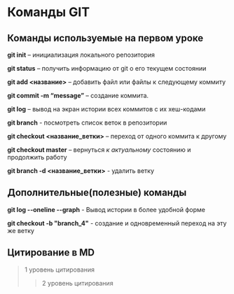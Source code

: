 # Команды GIT

## Команды используемые на первом уроке

**git init** – инициализация локального репозитория

**git status** – получить информацию от git о его текущем состоянии

**git add <название>** – добавить файл или файлы к следующему коммиту

**git commit -m “message”** – создание коммита.

**git log** – вывод на экран истории всех коммитов с их хеш-кодами

**git branch** - посмотреть список веток в репозитории

**git checkout <название_ветки>** – переход от одного коммита к другому

**git checkout master** – вернуться *к актуальному* состоянию и продолжить работу

**git branch -d <название_ветки>** - удалить ветку 

## Дополнительные(полезные) команды

**git log --oneline --graph** - Вывод истории в более удобной форме

**git checkout -b "branch_4"** - создание и одновременный переход на эту же ветку

## Цитирование в MD

> 1 уровень цитирования 
>> 2 уровень цитирования
